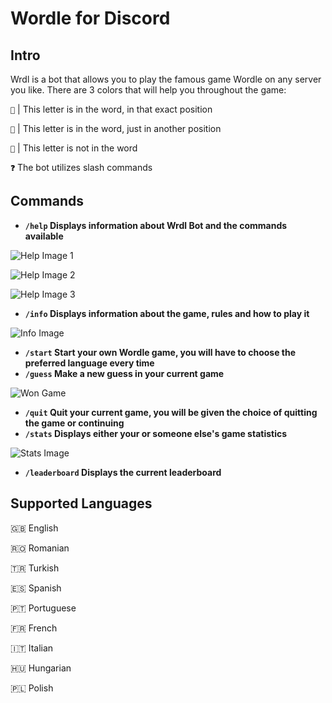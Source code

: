 # Wordle for Discord

## Intro
Wrdl is a bot that allows you to play the famous game Wordle on any server you like.
There are 3 colors that will help you throughout the game:

`💚` | This letter is in the word, in that exact position

`💛` | This letter is in the word, just in another position

`🖤` | This letter is not in the word

**`❓`** The bot utilizes slash commands

## Commands

- **`/help` Displays information about Wrdl Bot and the commands available**

![Help Image 1](https://cdn.discordapp.com/attachments/1071147069982642246/1163808770133082143/image.png?ex=6540ec61&is=652e7761&hm=f1da24c81152ce5b86a9790a08d44367717f713a4c3d819b6401cb892165628e&)

![Help Image 2](https://cdn.discordapp.com/attachments/1071147069982642246/1163808771169067028/image.png?ex=6540ec61&is=652e7761&hm=f7f11e3834286fe518c8c0d5c744eb786aae3cc8dd198bd384152f2a5b4b92a2&)

![Help Image 3](https://cdn.discordapp.com/attachments/1071147069982642246/1163808771550761041/image.png?ex=6540ec61&is=652e7761&hm=404cb2ee8b125f819745268516f6b66b03e8348cbd3f660c9b67ffca9973887a&)

- **`/info` Displays information about the game, rules and how to play it**

![Info Image](https://cdn.discordapp.com/attachments/1071147069982642246/1163809856021606450/image.png?ex=6540ed64&is=652e7864&hm=baa63c9dee2f0481fea34258119f548544d1c211c99d38a9bfdf17824bb23657&)

- **`/start` Start your own Wordle game, you will have to choose the preferred language every time**
- **`/guess` Make a new guess in your current game**

![Won Game](https://cdn.discordapp.com/attachments/1071147069982642246/1163808773132013588/image.png?ex=6540ec62&is=652e7762&hm=aef2a22fc0483ee1e1c73ed27dfb51b9a8fc9e96d11ff4cf9d8ebcaf5af12cd5&)

- **`/quit` Quit your current game, you will be given the choice of quitting the game or continuing**
- **`/stats` Displays either your or someone else's game statistics**

![Stats Image](https://cdn.discordapp.com/attachments/1071147069982642246/1163808772624490527/image.png?ex=6540ec61&is=652e7761&hm=c36d4fe4451846d6fb164e14752f97dc64705d2601217545296f5e9d73dbc8d6&)

- **`/leaderboard` Displays the current leaderboard**

## Supported Languages
🇬🇧 English

🇷🇴 Romanian

🇹🇷 Turkish

🇪🇸 Spanish

🇵🇹 Portuguese

🇫🇷 French

🇮🇹 Italian

🇭🇺 Hungarian

🇵🇱 Polish